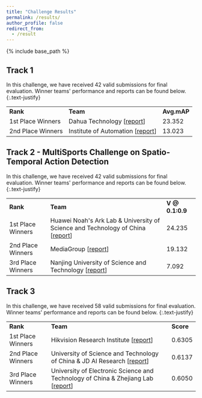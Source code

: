 ```yaml
---
title: "Challenge Results"
permalink: /results/
author_profile: false
redirect_from:
  - /result
---
```


{% include base_path %}

## Track 1


In this challenge, we have received 42 valid submissions for final evaluation. Winner teams' performance and reports can be found below.
{:.text-justify}

<table>
  <tr>
    <td><b>Rank</b></td>
    <td><b>Team</b></td> 
    <td><b>Avg.mAP</b></td>
  </tr>
  <tr>
    <td>1st Place Winners</td>
    <td>Dahua Technology [<a href="/report2/track1-top1.pdf">report</a>]</td> 
    <td>23.352</td>
  </tr>
  <tr>
    <td>2nd Place Winners</td>
    <td>Institute of Automation [<a href="/report2/track1-top2.pdf">report</a>]</td> 
    <td>13.023</td>
  </tr>
</table>



## Track 2 - MultiSports Challenge on Spatio-Temporal Action Detection

In this challenge, we have received 42 valid submissions for final evaluation. Winner teams' performance and reports can be found below.
{:.text-justify}

<table>
  <tr>
    <td><b>Rank</b></td>
    <td><b>Team</b></td> 
    <td><b>V @ 0.1:0.9</b></td>
  </tr>
  <tr>
    <td>1st Place Winners</td>
    <td>Huawei Noah's Ark Lab & University of Science and Technology of China [<a href="/report2/Person_Context_Cross_Attention_for_Spatio_Temporal_Action_Detection.pdf">report</a>]</td> 
    <td>24.235</td>
  </tr>
  <tr>
    <td>2nd Place Winners</td>
    <td>MediaGroup [<a href="/report2/Midea_AIIC_Technical_Report.pdf">report</a>]</td> 
    <td>19.132</td>
  </tr>
  <tr>
    <td>3rd Place Winners</td>
    <td>Nanjing University of Science and Technology [<a href="/report2/Longest Continuous Temporal Sequences for Action Detection.pdf">report</a>]</td> 
    <td>7.092</td>
  </tr>
</table>

## Track 3

In this challenge, we have received 58 valid submissions for final evaluation. Winner teams' performance and reports can be found below.
{:.text-justify}

<table>
  <tr>
    <td><b>Rank</b></td>
    <td><b>Team</b></td> 
    <td><b>Score</b></td>
  </tr>
  <tr>
    <td>1st Place Winners</td>
    <td>Hikvision Research Institute [<a href="/report2/track3-top1.pdf">report</a>]</td> 
    <td>0.6305</td>
  </tr>
  <tr>
    <td>2nd Place Winners</td>
    <td>University of Science and Technology of China & JD AI Research [<a href="/report2/track3-top2.pdf">report</a>]</td> 
    <td>0.6137</td>
  </tr>
  <tr>
    <td>3rd Place Winners</td>
    <td>University of Electronic Science and Technology of China & Zhejiang Lab [<a href="/report2/track3-top2.pdf">report</a>]</td> 
    <td>0.6050</td>
  </tr>
</table>
